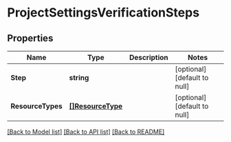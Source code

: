 # ProjectSettingsVerificationSteps

## Properties
Name | Type | Description | Notes
------------ | ------------- | ------------- | -------------
**Step** | **string** |  | [optional] [default to null]
**ResourceTypes** | [**[]ResourceType**](ResourceType.md) |  | [optional] [default to null]

[[Back to Model list]](../README.md#documentation-for-models) [[Back to API list]](../README.md#documentation-for-api-endpoints) [[Back to README]](../README.md)

